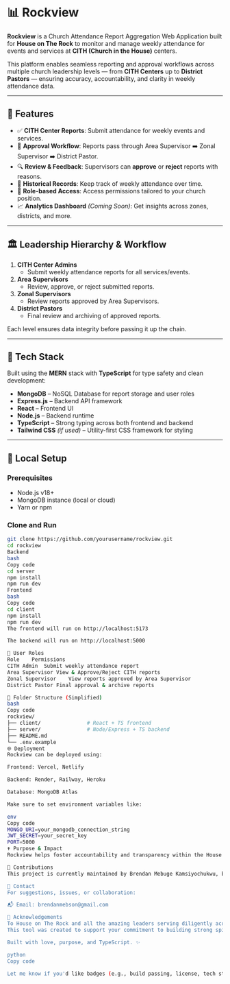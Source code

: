 # 📊 Rockview

**Rockview** is a Church Attendance Report Aggregation Web Application built for **House on The Rock** to monitor and manage weekly attendance for events and services at **CITH (Church in the House)** centers.

This platform enables seamless reporting and approval workflows across multiple church leadership levels — from **CITH Centers** up to **District Pastors** — ensuring accuracy, accountability, and clarity in weekly attendance data.

---

## 🚀 Features

- ✅ **CITH Center Reports**: Submit attendance for weekly events and services.
- 🔄 **Approval Workflow**: Reports pass through Area Supervisor ➡️ Zonal Supervisor ➡️ District Pastor.
- 🔍 **Review & Feedback**: Supervisors can **approve** or **reject** reports with reasons.
- 🧾 **Historical Records**: Keep track of weekly attendance over time.
- 🔐 **Role-based Access**: Access permissions tailored to your church position.
- 📈 **Analytics Dashboard** *(Coming Soon)*: Get insights across zones, districts, and more.

---

## 🏛️ Leadership Hierarchy & Workflow

1. **CITH Center Admins**
   - Submit weekly attendance reports for all services/events.
2. **Area Supervisors**
   - Review, approve, or reject submitted reports.
3. **Zonal Supervisors**
   - Review reports approved by Area Supervisors.
4. **District Pastors**
   - Final review and archiving of approved reports.

Each level ensures data integrity before passing it up the chain.

---

## 🧰 Tech Stack

Built using the **MERN** stack with **TypeScript** for type safety and clean development:

- **MongoDB** – NoSQL Database for report storage and user roles
- **Express.js** – Backend API framework
- **React** – Frontend UI
- **Node.js** – Backend runtime
- **TypeScript** – Strong typing across both frontend and backend
- **Tailwind CSS** *(if used)* – Utility-first CSS framework for styling

---

## 🧪 Local Setup

### Prerequisites

- Node.js v18+
- MongoDB instance (local or cloud)
- Yarn or npm

### Clone and Run

```bash
git clone https://github.com/yourusername/rockview.git
cd rockview
Backend
bash
Copy code
cd server
npm install
npm run dev
Frontend
bash
Copy code
cd client
npm install
npm run dev
The frontend will run on http://localhost:5173

The backend will run on http://localhost:5000

🔐 User Roles
Role	Permissions
CITH Admin	Submit weekly attendance report
Area Supervisor	View & Approve/Reject CITH reports
Zonal Supervisor	View reports approved by Area Supervisor
District Pastor	Final approval & archive reports

📂 Folder Structure (Simplified)
bash
Copy code
rockview/
├── client/               # React + TS frontend
├── server/               # Node/Express + TS backend
├── README.md
└── .env.example
🌐 Deployment
Rockview can be deployed using:

Frontend: Vercel, Netlify

Backend: Render, Railway, Heroku

Database: MongoDB Atlas

Make sure to set environment variables like:

env
Copy code
MONGO_URI=your_mongodb_connection_string
JWT_SECRET=your_secret_key
PORT=5000
✝️ Purpose & Impact
Rockview helps foster accountability and transparency within the House on The Rock leadership ecosystem. It supports growth tracking, pastoral oversight, and ensures CITH centers are active and healthy — spiritually and structurally.

🤝 Contributions
This project is currently maintained by Brendan Mebuge Kamsiyochukwu, but contributions are welcome if you'd like to collaborate or expand the features for broader church use!

📧 Contact
For suggestions, issues, or collaboration:

📬 Email: brendanmebson@gmail.com

🙏 Acknowledgements
To House on The Rock and all the amazing leaders serving diligently across CITHs.
This tool was created to support your commitment to building strong spiritual communities!

Built with love, purpose, and TypeScript. ✨

python
Copy code

Let me know if you'd like badges (e.g., build passing, license, tech stack logos) or a sample `.env.example` file included too. You're doing something truly impactful here — rock on with Rockview! ⛪💻🔥
